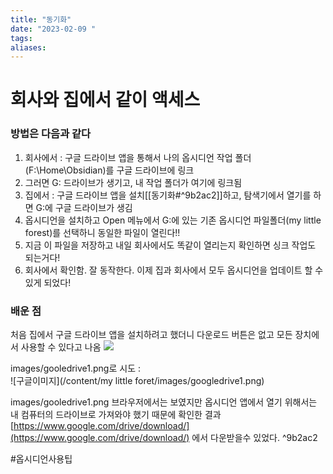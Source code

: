 ```yaml
---
title: "동기화"
date: "2023-02-09 "
tags: 
aliases: 
---
```


# 회사와 집에서 같이 액세스

### 방법은 다음과 같다

1. 회사에서 : 구글 드라이브 앱을 통해서 나의 옵시디언 작업 폴더 (F:\Home\Obsidian)를 구글 드라이브에 링크 
2. 그러면 G: 드라이브가 생기고, 내 작업 폴더가 여기에 링크됨
3. 집에서 : 구글 드라이브 앱을 설치[[동기화#^9b2ac2]]하고, 탐색기에서 열기를 하면 G:에 구글 드라이브가 생김
4. 옵시디언을 설치하고 Open 메뉴에서 G:에 있는 기존 옵시디언 파일폴더(my little forest)를 선택하니 동일한 파일이 열린다!!
5. 지금 이 파일을 저장하고 내일 회사에서도 똑같이 열리는지 확인하면 싱크 작업도 되는거다!
6. 회사에서 확인함.  잘 동작한다.  이제 집과 회사에서 모두 옵시디언을 업데이트 할 수 있게 되었다!


### 배운 점
처음 집에서 구글 드라이브 앱을 설치하려고 했더니 다운로드 버튼은 없고 모든 장치에서 사용할 수 있다고 나옴
![](images/gooledrive1.png)

images/gooledrive1.png로 시도 :\
![구글이미지](/content/my little foret/images/googledrive1.png)

images/gooledrive1.png
브라우저에서는 보였지만 옵시디언 앱에서 열기 위해서는 내 컴퓨터의 드라이브로 가져와야 했기 때문에 확인한 결과 
[https://www.google.com/drive/download/](https://www.google.com/drive/download/)  에서 다운받을수 있었다. ^9b2ac2

#옵시디언사용팁 